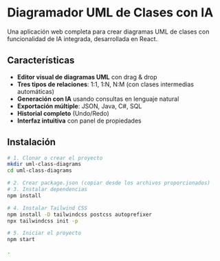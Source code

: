 # Diagramador UML de Clases con IA

Una aplicación web completa para crear diagramas UML de clases con funcionalidad de IA integrada, desarrollada en React.

## Características

- **Editor visual de diagramas UML** con drag & drop
- **Tres tipos de relaciones**: 1:1, 1:N, N:M (con clases intermedias automáticas)
- **Generación con IA** usando consultas en lenguaje natural
- **Exportación múltiple**: JSON, Java, C#, SQL
- **Historial completo** (Undo/Redo)
- **Interfaz intuitiva** con panel de propiedades

## Instalación

```bash
# 1. Clonar o crear el proyecto
mkdir uml-class-diagrams
cd uml-class-diagrams

# 2. Crear package.json (copiar desde los archivos proporcionados)
# 3. Instalar dependencias
npm install

# 4. Instalar Tailwind CSS
npm install -D tailwindcss postcss autoprefixer
npx tailwindcss init -p

# 5. Iniciar el proyecto
npm start

.